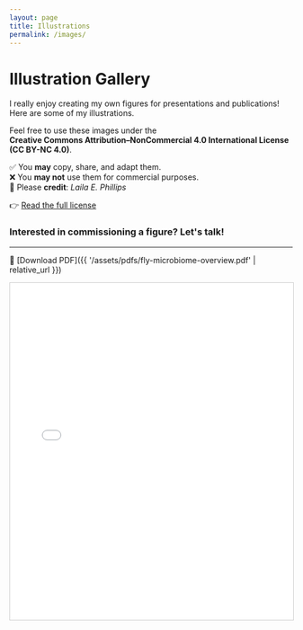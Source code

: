 ```yaml
---
layout: page
title: Illustrations
permalink: /images/
---
```


# Illustration Gallery

I really enjoy creating my own figures for presentations and publications! Here are some of my illustrations.

Feel free to use these images under the  
**Creative Commons Attribution–NonCommercial 4.0 International License (CC BY-NC 4.0)**.

✅ You **may** copy, share, and adapt them.  
❌ You **may not** use them for commercial purposes.  
📌 Please **credit**: _Laila E. Phillips_

👉 [Read the full license](https://creativecommons.org/licenses/by-nc/4.0/)

### Interested in commissioning a figure? Let's talk!
---

📄 [Download PDF]({{ '/assets/pdfs/fly-microbiome-overview.pdf' | relative_url }})  
<iframe src="{{ 'assets/illustrations/flybacteria4.pdf' | relative_url }}" width="100%" height="600px" style="border: 1px solid #ccc;"></iframe>
